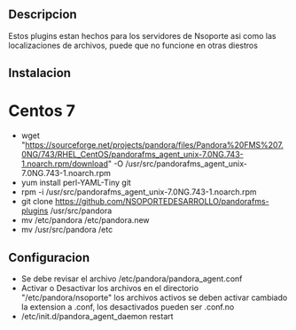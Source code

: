 ## Descripcion 

Estos plugins estan hechos para los servidores de Nsoporte asi como las localizaciones de archivos, puede que no funcione en otras diestros

## Instalacion 

# Centos 7

- wget "https://sourceforge.net/projects/pandora/files/Pandora%20FMS%207.0NG/743/RHEL_CentOS/pandorafms_agent_unix-7.0NG.743-1.noarch.rpm/download" -O /usr/src/pandorafms_agent_unix-7.0NG.743-1.noarch.rpm
-  yum install perl-YAML-Tiny git
- rpm -i /usr/src/pandorafms_agent_unix-7.0NG.743-1.noarch.rpm 
- git clone https://github.com/NSOPORTEDESARROLLO/pandorafms-plugins /usr/src/pandora
- mv /etc/pandora /etc/pandora.new
- mv /usr/src/pandora /etc



## Configuracion 

- Se debe revisar el archivo /etc/pandora/pandora_agent.conf
- Activar o Desactivar los archivos en el directorio "/etc/pandora/nsoporte" los archivos activos se deben activar cambiado la extension a .conf, los desactivados pueden ser .conf.no
- /etc/init.d/pandora_agent_daemon restart